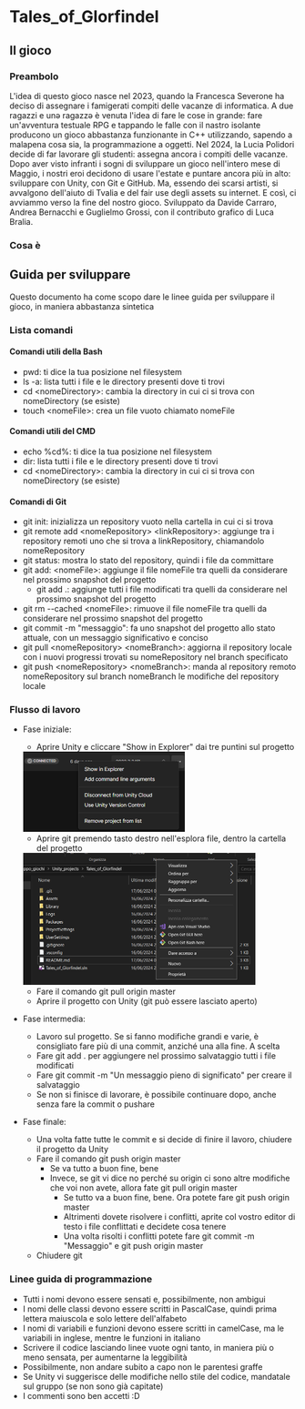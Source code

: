 # Tales_of_Glorfindel
## Il gioco
### Preambolo
L'idea di questo gioco nasce nel 2023, quando la Francesca Severone ha deciso di assegnare i famigerati compiti delle vacanze di informatica.
A due ragazzi e unə ragazzə è venuta l'idea di fare le cose in grande: fare un'avventura testuale RPG e tappando le falle con il nastro isolante
producono un gioco abbastanza funzionante in C++ utilizzando, sapendo a malapena cosa sia, la programmazione a oggetti.
Nel 2024, la Lucia Polidori decide di far lavorare gli studenti: assegna ancora i compiti delle vacanze. Dopo aver visto infranti i sogni di
sviluppare un gioco nell'intero mese di Maggio, i nostri eroi decidono di usare l'estate e puntare ancora più in alto: sviluppare con Unity, con Git 
e GitHub. Ma, essendo dei scarsi artisti, si avvalgono dell'aiuto di Tvalia e del fair use degli assets su internet.
E così, ci avviammo verso la fine del nostro gioco.
Sviluppato da Davide Carraro, Andrea Bernacchi e Guglielmo Grossi, con il contributo grafico di Luca Bralia.
### Cosa è

## Guida per sviluppare
Questo documento ha come scopo dare le linee guida per sviluppare il gioco, in maniera abbastanza sintetica
### Lista comandi
#### Comandi utili della Bash
 - pwd: ti dice la tua posizione nel filesystem
 - ls -a: lista tutti i file e le directory presenti dove ti trovi
 - cd \<nomeDirectory>: cambia la directory in cui ci si trova con nomeDirectory (se esiste)
 - touch \<nomeFile>: crea un file vuoto chiamato nomeFile
#### Comandi utili del CMD
- echo %cd%: ti dice la tua posizione nel filesystem
- dir: lista tutti i file e le directory presenti dove ti trovi
- cd \<nomeDirectory>: cambia la directory in cui ci si trova con nomeDirectory (se esiste)
#### Comandi di Git
- git init: inizializza un repository vuoto nella cartella in cui ci si trova
- git remote add \<nomeRepository> \<linkRepository>: aggiunge tra i repository remoti uno che si trova a linkRepository, chiamandolo nomeRepository
- git status: mostra lo stato del repository, quindi i file da committare
- git add: \<nomeFile>: aggiunge il file nomeFile tra quelli da considerare nel prossimo snapshot del progetto
	- git add .: aggiunge tutti i file modificati tra quelli da considerare nel prossimo snapshot del progetto
- git rm --cached \<nomeFile>: rimuove il file nomeFile tra quelli da considerare nel prossimo snapshot del progetto
- git commit -m "messaggio": fa uno snapshot del progetto allo stato attuale, con un messaggio significativo e conciso
- git pull \<nomeRepository> \<nomeBranch>: aggiorna il repository locale con i nuovi progressi trovati su nomeRepository nel branch specificato
- git push \<nomeRepository> \<nomeBranch>: manda al repository remoto nomeRepository sul branch nomeBranch le modifiche del repository locale
### Flusso di lavoro
- Fase iniziale:
	- Aprire Unity e cliccare "Show in Explorer" dai tre puntini sul progetto
	
	<img src="show_in_explorer_unity.png" alt="Immagine di supporto" width="284" height="141"/>
	
	- Aprire git premendo tasto destro nell'esplora file, dentro la cartella del progetto
	
	<img src="file_explorer_right_click.png" alt="Immagine di supporto" width="408" height="232"/>
	
	- Fare il comando git pull origin master
	- Aprire il progetto con Unity (git può essere lasciato aperto)
- Fase intermedia:
	- Lavoro sul progetto. Se si fanno modifiche grandi e varie, è consigliato fare più di una commit, anziché una alla fine. A scelta
	- Fare git add . per aggiungere nel prossimo salvataggio tutti i file modificati
	- Fare git commit -m "Un messaggio pieno di significato" per creare il salvataggio
	- Se non si finisce di lavorare, è possibile continuare dopo, anche senza fare la commit o pushare
- Fase finale:
	- Una volta fatte tutte le commit e si decide di finire il lavoro, chiudere il progetto da Unity
	- Fare il comando git push origin master
		- Se va tutto a buon fine, bene
		- Invece, se git vi dice no perché su origin ci sono altre modifiche che voi non avete, allora fate git pull origin master
			- Se tutto va a buon fine, bene. Ora potete fare git push origin master
			- Altrimenti dovete risolvere i conflitti, aprite col vostro editor di testo i file conflittati e decidete cosa tenere
			- Una volta risolti i conflitti potete fare git commit -m "Messaggio" e git push origin master
	- Chiudere git
### Linee guida di programmazione
- Tutti i nomi devono essere sensati e, possibilmente, non ambigui
- I nomi delle classi devono essere scritti in PascalCase, quindi prima lettera maiuscola e solo lettere dell'alfabeto
- I nomi di variabili e funzioni devono essere scritti in camelCase, ma le variabili in inglese, mentre le funzioni in italiano
- Scrivere il codice lasciando linee vuote ogni tanto, in maniera più o meno sensata, per aumentarne la leggibilità
- Possibilmente, non andare subito a capo non le parentesi graffe
- Se Unity vi suggerisce delle modifiche nello stile del codice, mandatale sul gruppo (se non sono già capitate)
- I commenti sono ben accetti :D